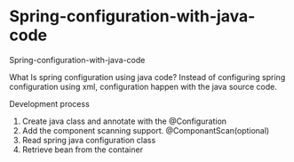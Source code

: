 # Spring-configuration-with-java-code
Spring-configuration-with-java-code

What Is spring configuration using java code?
Instead of configuring spring configuration using xml, configuration happen with the java source code.

Development process
1. Create java class and annotate with the @Configuration
2. Add the component scanning support. @ComponantScan(optional)
3. Read spring java configuration class
4. Retrieve bean from the container



